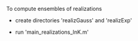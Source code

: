 To compute ensembles of realizations

- create directories 'realizGauss' and 'realizExp'

- run 'main_realizations_lnK.m' 
